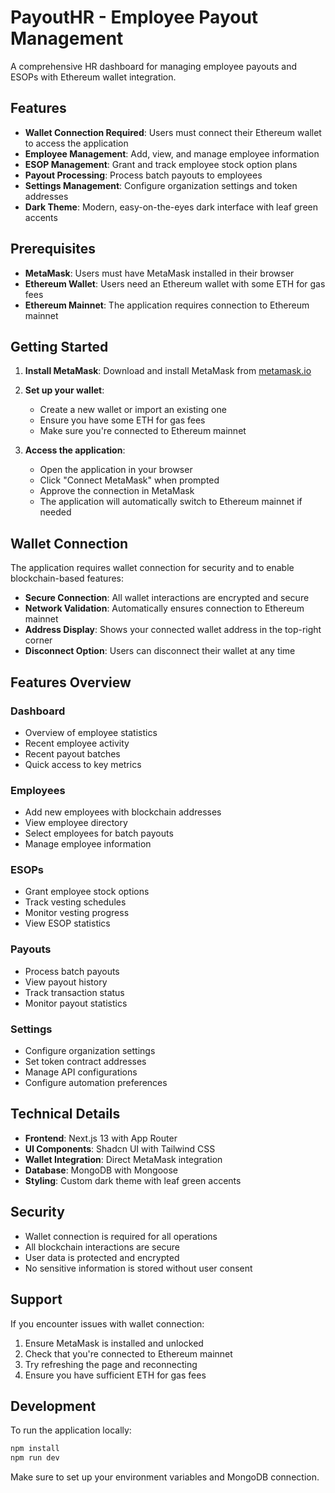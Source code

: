 # PayoutHR - Employee Payout Management

A comprehensive HR dashboard for managing employee payouts and ESOPs with Ethereum wallet integration.

## Features

- **Wallet Connection Required**: Users must connect their Ethereum wallet to access the application
- **Employee Management**: Add, view, and manage employee information
- **ESOP Management**: Grant and track employee stock option plans
- **Payout Processing**: Process batch payouts to employees
- **Settings Management**: Configure organization settings and token addresses
- **Dark Theme**: Modern, easy-on-the-eyes dark interface with leaf green accents

## Prerequisites

- **MetaMask**: Users must have MetaMask installed in their browser
- **Ethereum Wallet**: Users need an Ethereum wallet with some ETH for gas fees
- **Ethereum Mainnet**: The application requires connection to Ethereum mainnet

## Getting Started

1. **Install MetaMask**: Download and install MetaMask from [metamask.io](https://metamask.io)

2. **Set up your wallet**: 
   - Create a new wallet or import an existing one
   - Ensure you have some ETH for gas fees
   - Make sure you're connected to Ethereum mainnet

3. **Access the application**:
   - Open the application in your browser
   - Click "Connect MetaMask" when prompted
   - Approve the connection in MetaMask
   - The application will automatically switch to Ethereum mainnet if needed

## Wallet Connection

The application requires wallet connection for security and to enable blockchain-based features:

- **Secure Connection**: All wallet interactions are encrypted and secure
- **Network Validation**: Automatically ensures connection to Ethereum mainnet
- **Address Display**: Shows your connected wallet address in the top-right corner
- **Disconnect Option**: Users can disconnect their wallet at any time

## Features Overview

### Dashboard
- Overview of employee statistics
- Recent employee activity
- Recent payout batches
- Quick access to key metrics

### Employees
- Add new employees with blockchain addresses
- View employee directory
- Select employees for batch payouts
- Manage employee information

### ESOPs
- Grant employee stock options
- Track vesting schedules
- Monitor vesting progress
- View ESOP statistics

### Payouts
- Process batch payouts
- View payout history
- Track transaction status
- Monitor payout statistics

### Settings
- Configure organization settings
- Set token contract addresses
- Manage API configurations
- Configure automation preferences

## Technical Details

- **Frontend**: Next.js 13 with App Router
- **UI Components**: Shadcn UI with Tailwind CSS
- **Wallet Integration**: Direct MetaMask integration
- **Database**: MongoDB with Mongoose
- **Styling**: Custom dark theme with leaf green accents

## Security

- Wallet connection is required for all operations
- All blockchain interactions are secure
- User data is protected and encrypted
- No sensitive information is stored without user consent

## Support

If you encounter issues with wallet connection:

1. Ensure MetaMask is installed and unlocked
2. Check that you're connected to Ethereum mainnet
3. Try refreshing the page and reconnecting
4. Ensure you have sufficient ETH for gas fees

## Development

To run the application locally:

```bash
npm install
npm run dev
```

Make sure to set up your environment variables and MongoDB connection. 